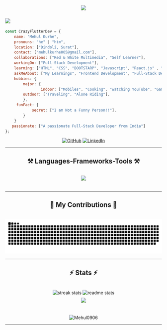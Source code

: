 <h1 align="center">
    <img src="https://readme-typing-svg.herokuapp.com/?font=Righteous&size=35&center=true&vCenter=true&width=500&height=70&duration=4000&lines=Hey+There!+👋;+I'm+Mehul+Kurhe!;" />
</h1>

<img src="https://res.cloudinary.com/superfolio/image/upload/v1620689979/68747470733a2f2f692e70696e696d672e636f6d2f6f726967696e616c732f63362f33332f63322f63363333633230656465383266306530636564376435373064626533613166332e676966_yjuh2s.gif"/>

<div>

```javascript
const CrazyFlutterDev = {
    name: "Mehul Kurhe",
    pronouns: "he" | "him",
    location: ["Dindoli, Surat"],
    contact: ["mehulkurhe005@gmail.com"],
    collaborations: ["Red & White Multimedia", "Self Learner"],
    workingOn: ["Full-Stack Development"],
    learning: ["HTML", "CSS", "BOOTSTARP", "Javascript", "React.js" , "Node.js" , "Express" , "Mongodb"],
    askMeAbout: ["My Learnings", "Frontend Development", "Full-Stack Development"],
    hobbies: {
        major: {
            	indoor: ["Mobiles", "Cooking", "watching YouTube", "Gaming", "Discord"],
		outdoor: ["Traveling", "Alone Riding"],
        },
	 funFact: {
            secret: ["I am Not a Funny Person!!"],
        }        
    }
   passionate: ["A passionate Full-Stack Developer from India"]
};
```

 </div>

<p align="center">
	<a href="https://github.com/Mehul0906"><img src="https://img.icons8.com/bubbles/50/000000/github.png" alt="GitHub"/></a>
	<a href="[https://www.linkedin.com/in/nwaobidaniel/]([https://www.linkedin.com/in/mehul-kurhe-b55390296/](https://www.linkedin.com/in/mehul-kurhe-875915328/))"><img src="https://img.icons8.com/bubbles/50/000000/linkedin.png" alt="LinkedIn"/></a>
<!--   	<a href="https://discordapp.com/users/822812589624393749"><img src="https://img.icons8.com/bubbles/50/000000/discord.png" alt="Discord"/></a> -->
</p>

</div>

 <hr/>

<h2 align="center">⚒️ Languages-Frameworks-Tools ⚒️</h2>
<br/>
<div align="center">
<!--     <img src="https://skillicons.dev/icons?i=aiscript,androidstudio,aws,c,cpp,cmake,github,figma,git" />
    <img src="https://skillicons.dev/icons?i=discord,python,bots,flutter,gcp,firebase,kotlin,linkedin,java,visualstudio,twitter" /><br>
    <img src="https://skillicons.dev/icons?i=cpp,dart,python,flutter,firebase,supabase,androidstudio,vscode,github,java,php,sqlite" /> -->
    <img src="https://skillicons.dev/icons?i=html,css,git,javascript,jquery,react,linkedin,instagram,node,express,mangodb," />
</div>

<br/>
<hr/>

<div align="center">
  <h2>🐍 My Contributions 🐍</h2>
  <br>
  <img alt="snake eating my contributions" src="https://raw.githubusercontent.com/salesp07/salesp07/output/github-contribution-grid-snake.svg" />

  <br/>
</div>

<hr/>

<h2 align="center">⚡ Stats ⚡</h2>
<br>

<div align=center>
  <img width=390 height=162.84 src="https://github-readme-stats.vercel.app/api?username=Mehul0906&theme=algolia&show_icons=true&rank_icon=github&border_radius=20&count_private=true" alt="streak stats"/>
<img width=390 height=162.84 src="https://github-readme-streak-stats.herokuapp.com/?user=Mehul0906&theme=algolia&border_radius=20" alt="readme stats"/>
  <br/>

   <img align="center" style="margin:0.5rem" src="https://github-readme-stats.vercel.app/api/top-langs/?username=Mehul0906&layout=donut-vertical&show_icons=true&rank_icon=github&border_radius=20&title_color=00AEFF&text_color=c9cacc&icon_color=4AB197&bg_color=050F2C"/>
</div>

<br/>

<p align="center"> <img src="https://komarev.com/ghpvc/?username=Mehul0906&label=Profile%20views&color=0e75b6&style=flat" alt="Mehul0906" /> </p>

<hr/>
